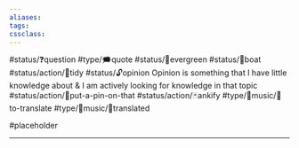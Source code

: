 ```yaml
---
aliases:
tags:
cssclass: 
---
```




#status/❓question 
#type/🗯quote
#status/🌲evergreen
#status/🍃boat
#status/action/🧹tidy
#status/🔓opinion
Opinion is something that I have little knowledge about & I am actively looking for knowledge in that topic
#status/action/📌put-a-pin-on-that
#status/action/🃏ankify
#type/🎵music/📰to-translate
#type/🎵music/📄translated


#placeholder

---
